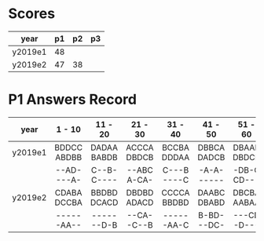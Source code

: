 # Scores

| year    | p1 | p2 | p3 |
|:-------:|:--:|:--:|:--:|
| y2019e1 | 48 |    |    |
| y2019e2 | 47 | 38 |    |

# P1 Answers Record

| year    | 1 - 10      | 11 - 20     | 21 - 30     | 31 - 40     | 41 - 50     | 51 - 60     | 61 - 70     | 71 - 75 |
|:-------:|:-----------:|:-----------:|:-----------:|:-----------:|:-----------:|:-----------:|:-----------:| -----   |
| y2019e1 | BDDCC ABDBB | DADAA BABDB | ACCCA DBDCB | BCCBA DDDAA | DBBCA DADCB | DBAAB DBDCB | BADAC CBDBA | DBCDB   |
|         | --AD- ---A- | C--B- C---- | --ABC A-CA- | C---B ----C | -A-A- ----- | -DB-C CD--- | C---- ---CB | A---C   |
| y2019e2 | CDABA DCCBA | BBDBD DCACD | DBDBD ADACD | CCCCA BBDBD | DAABC DBABD | DBCBA AABAA | CDADD ADDAC | CDADB   |
|         | ----- -AA-- | ----- --D-B | --CA- -C--B | ----- -AA-C | B-BD- --DC- | ---CD -D--- | DCBBB ----- | BB-CD   |
